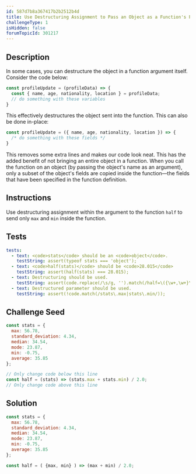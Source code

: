 ```yaml
---
id: 587d7b8a367417b2b2512b4d
title: Use Destructuring Assignment to Pass an Object as a Function's Parameters
challengeType: 1
isHidden: false
forumTopicId: 301217
---
```


## Description
<section id='description'>
In some cases, you can destructure the object in a function argument itself.
Consider the code below:

```js
const profileUpdate = (profileData) => {
  const { name, age, nationality, location } = profileData;
  // do something with these variables
}
```

This effectively destructures the object sent into the function. This can also be done in-place:

```js
const profileUpdate = ({ name, age, nationality, location }) => {
  /* do something with these fields */
}
```

This removes some extra lines and makes our code look neat.
This has the added benefit of not bringing an entire object in a function. 
When you call the function on an object (by passing the object's name as an argument), only a subset of the object's fields are copied inside the function—the fields that have been specified in the function definition.
</section>

## Instructions
<section id='instructions'>
Use destructuring assignment within the argument to the function <code>half</code> to send only <code>max</code> and <code>min</code> inside the function.
</section>

## Tests
<section id='tests'>

```yml
tests:
  - text: <code>stats</code> should be an <code>object</code>.
    testString: assert(typeof stats === 'object');
  - text: <code>half(stats)</code> should be <code>28.015</code>
    testString: assert(half(stats) === 28.015);
  - text: Destructuring should be used.
    testString: assert(code.replace(/\s/g, '').match(/half=\({\w+,\w+}\)/));
  - text: Destructured parameter should be used.
    testString: assert(!code.match(/stats\.max|stats\.min/));

```

</section>

## Challenge Seed
<section id='challengeSeed'>

<div id='js-seed'>

```js
const stats = {
  max: 56.78,
  standard_deviation: 4.34,
  median: 34.54,
  mode: 23.87,
  min: -0.75,
  average: 35.85
};

// Only change code below this line
const half = (stats) => (stats.max + stats.min) / 2.0; 
// Only change code above this line

```

</div>



</section>

## Solution
<section id='solution'>

```js
const stats = {
  max: 56.78,
  standard_deviation: 4.34,
  median: 34.54,
  mode: 23.87,
  min: -0.75,
  average: 35.85
};

const half = ( {max, min} ) => (max + min) / 2.0;
```

</section>
